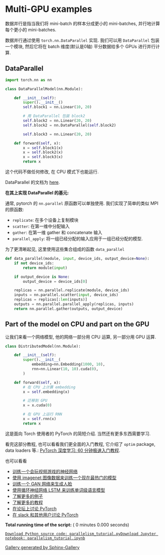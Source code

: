 # Multi-GPU examples

数据并行是指当我们将 mini-batch 的样本分成更小的 mini-batches, 并行地计算每个更小的 mini-batches.

数据并行通过使用 `torch.nn.DataParallel` 实现. 我们可以用 `DataParallel` 包装一个模块, 然后它将在 batch 维度(默认是0轴) 平分数据给多个 GPUs 进行并行计算.

## DataParallel

```py
import torch.nn as nn

class DataParallelModel(nn.Module):

    def __init__(self):
        super().__init__()
        self.block1 = nn.Linear(10, 20)

        # 用 DataParallel 包装 block2
        self.block2 = nn.Linear(20, 20)
        self.block2 = nn.DataParallel(self.block2)

        self.block3 = nn.Linear(20, 20)

    def forward(self, x):
        x = self.block1(x)
        x = self.block2(x)
        x = self.block3(x)
        return x

```

这个代码不做任何修改, 在 CPU 模式下也能运行.

DataParallel 的文档为 [here](http://pytorch.org/docs/nn.html#torch.nn.DataParallel).

**在其上实现 DataParallel 的基元:**

通常, pytorch 的 `nn.parallel` 原函数可以单独使用. 我们实现了简单的类似 MPI 的原函数:

*   `replicate`: 在多个设备上复制模块
*   `scatter`: 在第一维中分配输入
*   `gather`: 在第一维 gather 和 concatenate 输入
*   `parallel_apply`: 将一组已经分配的输入应用于一组已经分配的模型.

为了更清晰起见, 这里使用这些集合组成的函数 `data_parallel`

```py
def data_parallel(module, input, device_ids, output_device=None):
    if not device_ids:
        return module(input)

    if output_device is None:
        output_device = device_ids[0]

    replicas = nn.parallel.replicate(module, device_ids)
    inputs = nn.parallel.scatter(input, device_ids)
    replicas = replicas[:len(inputs)]
    outputs = nn.parallel.parallel_apply(replicas, inputs)
    return nn.parallel.gather(outputs, output_device)

```

## Part of the model on CPU and part on the GPU

让我们来看一个网络模型, 他的网络一部分用 CPU 运算, 另一部分用 GPU 运算.

```py
class DistributedModel(nn.Module):

    def __init__(self):
        super().__init__(
            embedding=nn.Embedding(1000, 10),
            rnn=nn.Linear(10, 10).cuda(0),
        )

    def forward(self, x):
        # 在 CPU 上计算 embedding
        x = self.embedding(x)

        # 迁移到 GPU
        x = x.cuda(0)

        # 在 GPU 上运行 RNN
        x = self.rnn(x)
        return x

```

这是面向 Torch 使用者的 PyTorch 的简短介绍. 当然还有更多东西需要学习.

看完这部分教程, 也可以看看我们更全面的入门教程, 它介绍了 `optim` package, data loaders 等.: [PyTorch 深度学习: 60 分钟极速入门教程](../deep_learning_60min_blitz.html).

也可以看看

*   [训练一个会玩视频游戏的神经网络](../../intermediate/reinforcement_q_learning.html)
*   [使用 imagenet 图像数据来训练一个现在最热门的模型](https://github.com/pytorch/examples/tree/master/imagenet)
*   [训练一个 GAN 网络来生成人脸](https://github.com/pytorch/examples/tree/master/dcgan)
*   [使用循环神经网络 LSTM 来训练单词级语言模型](https://github.com/pytorch/examples/tree/master/word_language_model)
*   [了解更多的例子](https://github.com/pytorch/examples)
*   [了解更多的教程](/tutorials)
*   [在论坛上讨论 PyTorch](https://discuss.pytorch.org/)
*   [在 slack 和其他用户讨论 PyTorch](http://pytorch.slack.com/messages/beginner/)

**Total running time of the script:** ( 0 minutes 0.000 seconds)

[`Download Python source code: parallelism_tutorial.py`](../../_downloads/parallelism_tutorial.py)[`Download Jupyter notebook: parallelism_tutorial.ipynb`](../../_downloads/parallelism_tutorial.ipynb)

[Gallery generated by Sphinx-Gallery](https://sphinx-gallery.readthedocs.io)
